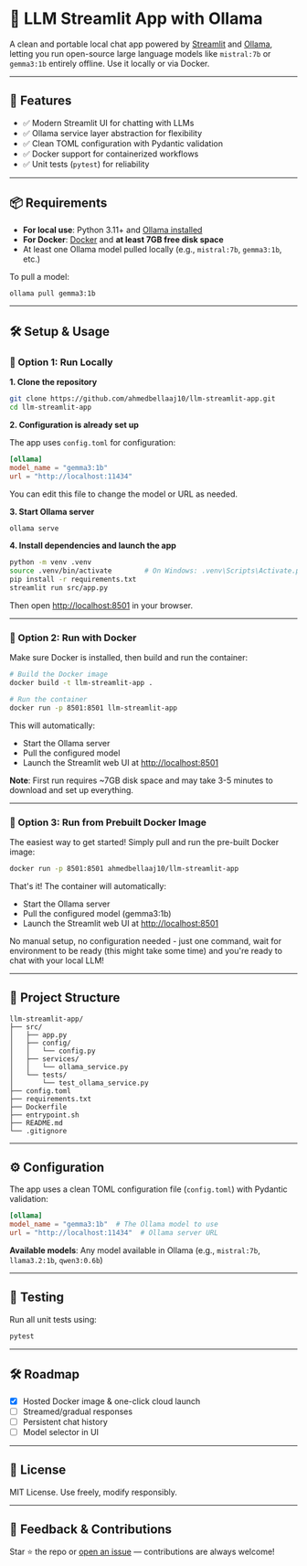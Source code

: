 # 🧠 LLM Streamlit App with Ollama

A clean and portable local chat app powered by [Streamlit](https://streamlit.io/) and [Ollama](https://ollama.com/), letting you run open-source large language models like `mistral:7b` or `gemma3:1b` entirely offline. Use it locally or via Docker.

---

## 🚀 Features

* ✅ Modern Streamlit UI for chatting with LLMs
* ✅ Ollama service layer abstraction for flexibility
* ✅ Clean TOML configuration with Pydantic validation
* ✅ Docker support for containerized workflows
* ✅ Unit tests (`pytest`) for reliability

---

## 📦 Requirements

* **For local use**: Python 3.11+ and [Ollama installed](https://ollama.com/download)
* **For Docker**: [Docker](https://docs.docker.com/get-docker/) and **at least 7GB free disk space**
* At least one Ollama model pulled locally (e.g., `mistral:7b`, `gemma3:1b`, etc.)

To pull a model:

```bash
ollama pull gemma3:1b
```

---

## 🛠️ Setup & Usage

### 🔹 Option 1: Run Locally

**1. Clone the repository**

```bash
git clone https://github.com/ahmedbellaaj10/llm-streamlit-app.git
cd llm-streamlit-app
```

**2. Configuration is already set up**

The app uses `config.toml` for configuration:

```toml
[ollama]
model_name = "gemma3:1b"
url = "http://localhost:11434"
```

You can edit this file to change the model or URL as needed.

**3. Start Ollama server**

```bash
ollama serve
```

**4. Install dependencies and launch the app**

```bash
python -m venv .venv
source .venv/bin/activate        # On Windows: .venv\Scripts\Activate.ps1
pip install -r requirements.txt
streamlit run src/app.py
```

Then open [http://localhost:8501](http://localhost:8501) in your browser.

---

### 🔹 Option 2: Run with Docker

Make sure Docker is installed, then build and run the container:

```bash
# Build the Docker image
docker build -t llm-streamlit-app .

# Run the container
docker run -p 8501:8501 llm-streamlit-app
```

This will automatically:
- Start the Ollama server
- Pull the configured model
- Launch the Streamlit web UI at [http://localhost:8501](http://localhost:8501)

**Note**: First run requires ~7GB disk space and may take 3-5 minutes to download and set up everything.

---

### 🔹 Option 3: Run from Prebuilt Docker Image

The easiest way to get started! Simply pull and run the pre-built Docker image:

```bash
docker run -p 8501:8501 ahmedbellaaj10/llm-streamlit-app
```

That's it! The container will automatically:
- Start the Ollama server
- Pull the configured model (gemma3:1b)
- Launch the Streamlit web UI at [http://localhost:8501](http://localhost:8501)

No manual setup, no configuration needed - just one command, wait for environment to be ready (this might take some time) and you're ready to chat with your local LLM!

---

## 📁 Project Structure

```
llm-streamlit-app/
├── src/
│   ├── app.py
│   ├── config/
│   │   └── config.py
│   ├── services/
│   │   └── ollama_service.py
│   └── tests/
│       └── test_ollama_service.py
├── config.toml
├── requirements.txt
├── Dockerfile
├── entrypoint.sh
├── README.md
└── .gitignore
```


---

## ⚙️ Configuration

The app uses a clean TOML configuration file (`config.toml`) with Pydantic validation:

```toml
[ollama]
model_name = "gemma3:1b"  # The Ollama model to use
url = "http://localhost:11434"  # Ollama server URL
```

**Available models**: Any model available in Ollama (e.g., `mistral:7b`, `llama3.2:1b`, `qwen3:0.6b`)

---

## 🧪 Testing

Run all unit tests using:

```bash
pytest
```

---

## 🛠️ Roadmap

* [x] Hosted Docker image & one-click cloud launch
* [ ] Streamed/gradual responses
* [ ] Persistent chat history
* [ ] Model selector in UI

---

## 📄 License

MIT License. Use freely, modify responsibly.

---

## 💬 Feedback & Contributions

Star ⭐ the repo or [open an issue](https://github.com/ahmedbellaaj10/llm-streamlit-app/issues) — contributions are always welcome!